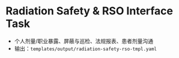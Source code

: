 # Radiation Safety & RSO Interface Task

- 个人剂量/职业暴露、屏蔽与巡检、法规报表、患者剂量沟通
- 输出：`templates/output/radiation-safety-rso-tmpl.yaml`
